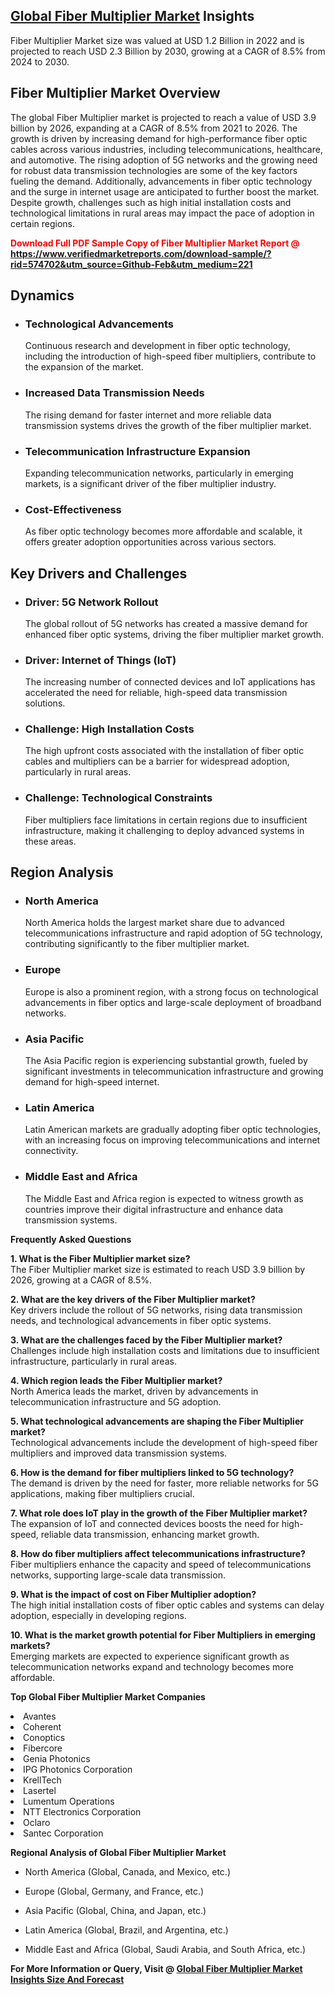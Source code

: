 <h2><a href="https://www.verifiedmarketreports.com/download-sample/?rid=574702&amp;utm_source=Github&amp;utm_medium=221" target="_blank">Global Fiber Multiplier Market</a> Insights</h2><p>Fiber Multiplier Market size was valued at USD 1.2 Billion in 2022 and is projected to reach USD 2.3 Billion by 2030, growing at a CAGR of 8.5% from 2024 to 2030.</p><p> <h2>Fiber Multiplier Market Overview</h2> <p>The global Fiber Multiplier market is projected to reach a value of USD 3.9 billion by 2026, expanding at a CAGR of 8.5% from 2021 to 2026. The growth is driven by increasing demand for high-performance fiber optic cables across various industries, including telecommunications, healthcare, and automotive. The rising adoption of 5G networks and the growing need for robust data transmission technologies are some of the key factors fueling the demand. Additionally, advancements in fiber optic technology and the surge in internet usage are anticipated to further boost the market. Despite growth, challenges such as high initial installation costs and technological limitations in rural areas may impact the pace of adoption in certain regions.</p> <p><strong><p><span class=""><span style="color: #ff0000;"><strong>Download Full PDF Sample Copy of Fiber Multiplier Market Report</strong> @ </span><a href="https://www.verifiedmarketreports.com/download-sample/?rid=574702&amp;utm_source=Github-Feb&amp;utm_medium=221" target="_blank">https://www.verifiedmarketreports.com/download-sample/?rid=574702&amp;utm_source=Github-Feb&amp;utm_medium=221</a></span></p></strong></p> <h2>Dynamics</h2> <ul> <li><h3>Technological Advancements</h3> Continuous research and development in fiber optic technology, including the introduction of high-speed fiber multipliers, contribute to the expansion of the market.</li> <li><h3>Increased Data Transmission Needs</h3> The rising demand for faster internet and more reliable data transmission systems drives the growth of the fiber multiplier market.</li> <li><h3>Telecommunication Infrastructure Expansion</h3> Expanding telecommunication networks, particularly in emerging markets, is a significant driver of the fiber multiplier industry.</li> <li><h3>Cost-Effectiveness</h3> As fiber optic technology becomes more affordable and scalable, it offers greater adoption opportunities across various sectors.</li> </ul> <h2>Key Drivers and Challenges</h2> <ul> <li><h3>Driver: 5G Network Rollout</h3> The global rollout of 5G networks has created a massive demand for enhanced fiber optic systems, driving the fiber multiplier market growth.</li> <li><h3>Driver: Internet of Things (IoT)</h3> The increasing number of connected devices and IoT applications has accelerated the need for reliable, high-speed data transmission solutions.</li> <li><h3>Challenge: High Installation Costs</h3> The high upfront costs associated with the installation of fiber optic cables and multipliers can be a barrier for widespread adoption, particularly in rural areas.</li> <li><h3>Challenge: Technological Constraints</h3> Fiber multipliers face limitations in certain regions due to insufficient infrastructure, making it challenging to deploy advanced systems in these areas.</li> </ul> <h2>Region Analysis</h2> <ul> <li><h3>North America</h3> North America holds the largest market share due to advanced telecommunications infrastructure and rapid adoption of 5G technology, contributing significantly to the fiber multiplier market.</li> <li><h3>Europe</h3> Europe is also a prominent region, with a strong focus on technological advancements in fiber optics and large-scale deployment of broadband networks.</li> <li><h3>Asia Pacific</h3> The Asia Pacific region is experiencing substantial growth, fueled by significant investments in telecommunication infrastructure and growing demand for high-speed internet.</li> <li><h3>Latin America</h3> Latin American markets are gradually adopting fiber optic technologies, with an increasing focus on improving telecommunications and internet connectivity.</li> <li><h3>Middle East and Africa</h3> The Middle East and Africa region is expected to witness growth as countries improve their digital infrastructure and enhance data transmission systems.</li> </ul> <p><strong>Frequently Asked Questions</strong></p> <p><strong>1. What is the Fiber Multiplier market size?</strong><br>The Fiber Multiplier market size is estimated to reach USD 3.9 billion by 2026, growing at a CAGR of 8.5%.</p> <p><strong>2. What are the key drivers of the Fiber Multiplier market?</strong><br>Key drivers include the rollout of 5G networks, rising data transmission needs, and technological advancements in fiber optic systems.</p> <p><strong>3. What are the challenges faced by the Fiber Multiplier market?</strong><br>Challenges include high installation costs and limitations due to insufficient infrastructure, particularly in rural areas.</p> <p><strong>4. Which region leads the Fiber Multiplier market?</strong><br>North America leads the market, driven by advancements in telecommunication infrastructure and 5G adoption.</p> <p><strong>5. What technological advancements are shaping the Fiber Multiplier market?</strong><br>Technological advancements include the development of high-speed fiber multipliers and improved data transmission systems.</p> <p><strong>6. How is the demand for fiber multipliers linked to 5G technology?</strong><br>The demand is driven by the need for faster, more reliable networks for 5G applications, making fiber multipliers crucial.</p> <p><strong>7. What role does IoT play in the growth of the Fiber Multiplier market?</strong><br>The expansion of IoT and connected devices boosts the need for high-speed, reliable data transmission, enhancing market growth.</p> <p><strong>8. How do fiber multipliers affect telecommunications infrastructure?</strong><br>Fiber multipliers enhance the capacity and speed of telecommunications networks, supporting large-scale data transmission.</p> <p><strong>9. What is the impact of cost on Fiber Multiplier adoption?</strong><br>The high initial installation costs of fiber optic cables and systems can delay adoption, especially in developing regions.</p> <p><strong>10. What is the market growth potential for Fiber Multipliers in emerging markets?</strong><br>Emerging markets are expected to experience significant growth as telecommunication networks expand and technology becomes more affordable.</p> </p><p><strong>Top Global Fiber Multiplier Market Companies</strong></p><div data-test-id=""><p><li>Avantes</li><li> Coherent</li><li> Conoptics</li><li> Fibercore</li><li> Genia Photonics</li><li> IPG Photonics Corporation</li><li> KrellTech</li><li> Lasertel</li><li> Lumentum Operations</li><li> NTT Electronics Corporation</li><li> Oclaro</li><li> Santec Corporation</li></p><div><strong>Regional Analysis of&nbsp;Global Fiber Multiplier Market</strong></div><ul><li dir="ltr"><p dir="ltr">North America&nbsp;(Global, Canada, and Mexico, etc.)</p></li><li dir="ltr"><p dir="ltr">Europe (Global, Germany, and France, etc.)</p></li><li dir="ltr"><p dir="ltr">Asia Pacific&nbsp;(Global, China, and Japan, etc.)</p></li><li dir="ltr"><p dir="ltr">Latin America&nbsp;(Global, Brazil, and Argentina, etc.)</p></li><li dir="ltr">Middle East and Africa&nbsp;(Global, Saudi Arabia, and South Africa, etc.)</li></ul><p><strong>For More Information or Query, Visit @&nbsp;</strong><strong><a href="https://www.verifiedmarketreports.com/product/fiber-multiplier-market/?utm_source=Github&amp;utm_medium=221" target="_blank">Global Fiber Multiplier Market Insights Size And Forecast</a></strong></p></div>
